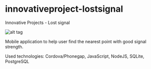 innovativeproject-lostsignal
=============================

Innovative Projects - Lost signal

![alt tag](https://github.com/nokia-wroclaw/innovativeproject-lostsignal/blob/master/LostSignal-client/www/icon.png)

Mobile application to help user find the nearest point with good signal strength.

Used technologies:
Cordova/Phonegap,
JavaScript,
NodeJS,
SQLite,
PostgreSQL
